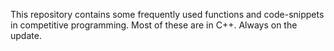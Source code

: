 This repository contains some frequently used functions and code-snippets in competitive programming.
Most of these are in C++.
Always on the update.

